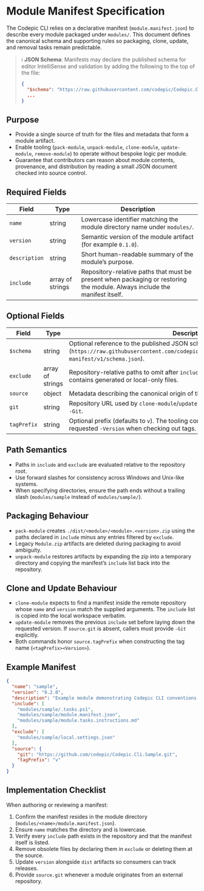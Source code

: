 # Module Manifest Specification

The Codepic CLI relies on a declarative manifest (`module.manifest.json`) to describe every module packaged under `modules/`. This document defines the canonical schema and supporting rules so packaging, clone, update, and removal tasks remain predictable.

> ℹ️ **JSON Schema**: Manifests may declare the published schema for editor IntelliSense and validation by adding the following to the top of the file:
> ```json
> {
>   "$schema": "https://raw.githubusercontent.com/codepic/Codepic.Cli/main/schema/cli/module-manifest/v1/schema.json",
>   ...
> }
> ```

## Purpose

- Provide a single source of truth for the files and metadata that form a module artifact.
- Enable tooling (`pack-module`, `unpack-module`, `clone-module`, `update-module`, `remove-module`) to operate without bespoke logic per module.
- Guarantee that contributors can reason about module contents, provenance, and distribution by reading a small JSON document checked into source control.

## Required Fields

| Field         | Type             | Description                                                                                                                |
| ------------- | ---------------- | -------------------------------------------------------------------------------------------------------------------------- |
| `name`        | string           | Lowercase identifier matching the module directory name under `modules/`.                                                  |
| `version`     | string           | Semantic version of the module artifact (for example `0.1.0`).                                                             |
| `description` | string           | Short human-readable summary of the module’s purpose.                                                                      |
| `include`     | array of strings | Repository-relative paths that must be present when packaging or restoring the module. Always include the manifest itself. |

## Optional Fields

| Field       | Type             | Description                                                                                                                                               |
| ----------- | ---------------- | --------------------------------------------------------------------------------------------------------------------------------------------------------- |
| `$schema`   | string           | Optional reference to the published JSON schema (`https://raw.githubusercontent.com/codepic/Codepic.Cli/main/schema/cli/module-manifest/v1/schema.json`). |
| `exclude`   | array of strings | Repository-relative paths to omit after `include` resolution. Useful when a directory contains generated or local-only files.                             |
| `source`    | object           | Metadata describing the canonical origin of the module. Recognized properties:                                                                            |
| `git`       | string           | Repository URL used by `clone-module`/`update-module` when a caller does not provide `-Git`.                                                              |
| `tagPrefix` | string           | Optional prefix (defaults to `v`). The tooling concatenates this value with the requested `-Version` when checking out tags.                              |

## Path Semantics

- Paths in `include` and `exclude` are evaluated relative to the repository root.
- Use forward slashes for consistency across Windows and Unix-like systems.
- When specifying directories, ensure the path ends without a trailing slash (`modules/sample` instead of `modules/sample/`).

## Packaging Behaviour

- `pack-module` creates `./dist/<module>/<module>.<version>.zip` using the paths declared in `include` minus any entries filtered by `exclude`.
- Legacy `Module.zip` artifacts are deleted during packaging to avoid ambiguity.
- `unpack-module` restores artifacts by expanding the zip into a temporary directory and copying the manifest’s `include` list back into the repository.

## Clone and Update Behaviour

- `clone-module` expects to find a manifest inside the remote repository whose `name` and `version` match the supplied arguments. The `include` list is copied into the local workspace verbatim.
- `update-module` removes the previous `include` set before laying down the requested version. If `source.git` is absent, callers must provide `-Git` explicitly.
- Both commands honor `source.tagPrefix` when constructing the tag name (`<tagPrefix><Version>`).

## Example Manifest

```json
{
  "name": "sample",
  "version": "0.2.0",
  "description": "Example module demonstrating Codepic CLI conventions.",
  "include": [
    "modules/sample/.tasks.ps1",
    "modules/sample/module.manifest.json",
    "modules/sample/module.tasks.instructions.md"
  ],
  "exclude": [
    "modules/sample/local.settings.json"
  ],
  "source": {
    "git": "https://github.com/codepic/Codepic.Cli.Sample.git",
    "tagPrefix": "v"
  }
}
```

## Implementation Checklist

When authoring or reviewing a manifest:

1. Confirm the manifest resides in the module directory (`modules/<name>/module.manifest.json`).
2. Ensure `name` matches the directory and is lowercase.
3. Verify every `include` path exists in the repository and that the manifest itself is listed.
4. Remove obsolete files by declaring them in `exclude` or deleting them at the source.
5. Update `version` alongside `dist` artifacts so consumers can track releases.
6. Provide `source.git` whenever a module originates from an external repository.

